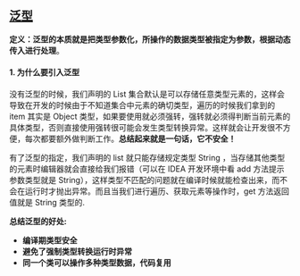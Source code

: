 ## [泛型](https://zhuanlan.zhihu.com/p/381859667)

**定义：泛型的本质就是把类型参数化，所操作的数据类型被指定为参数，根据动态传入进行处理**。

#### 1. 为什么要引入泛型

没有泛型的时候，我们声明的 List 集合默认是可以存储任意类型元素的，这样会导致在开发的时候由于不知道集合中元素的确切类型，遍历的时候我们拿到的 item 其实是 Object 类型，如果要使用就必须强转，强转就必须得判断当前元素的具体类型，否则直接使用强转很可能会发生类型转换异常。这样就会让开发很不方便，每次都要额外做判断工作。**总结起来就是一句话，它不安全！**

有了泛型的指定，我们声明的 list 就只能存储规定类型 String ，当存储其他类型的元素时编辑器就会直接给我们报错（可以在 IDEA 开发环境中看 add 方法提示参数类型就是 String），这样类型不匹配的问题就在编译时候就能检查出来，而不会在运行时才抛出异常。而且当我们进行遍历、获取元素等操作时，get 方法返回值就是 String 类型的.

**总结泛型的好处:**

- **编译期类型安全**
- **避免了强制类型转换运行时异常**
- **同一个类可以操作多种类型数据，代码复用**